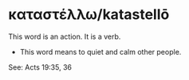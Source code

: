 # καταστέλλω/katastellō
This word is an action. It is a verb.
* This word means to quiet and calm other people.

See: Acts 19:35, 36
